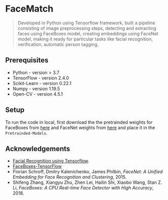 # FaceMatch
> Developed in ​Python ​using ​Tensorflow ​framework, built a pipeline consisting
of image preprocessing steps, detecting and extracting faces using ​FaceBoxes ​model,
creating embeddings using ​FaceNet ​model, making it ready for particular tasks like facial
recognition, verification, automatic person tagging.

## Prerequisites
* Python - version > 3.7
* TensorFlow - version 2.4.0
* Scikit-Learn - version 0.22.1
* Numpy - version 1.19.5
* Open-CV - version 4.5.1

## Setup
To run the code in local, first download the the pretrainded weights for FaceBoxes from [here](https://drive.google.com/file/d/1Eg9dJUJAvj7GgEAdMC7GqZWRoJvRqPYg/view?usp=sharing) and FaceNet weights from [here](https://drive.google.com/file/d/1BHP5GTzjpNdvarTSz9N1tDpzcekZn0-U/view?usp=sharing) and place it in the `Pretrainded-Models`.

## Acknowledgements
* [Facial Recognition using Tensorflow](https://github.com/davidsandberg/facenet).
* [FaceBoxes-TensorFlow](https://github.com/TropComplique/FaceBoxes-tensorflow)
* Florian Schroff, Dmitry Kalenichenko, James Philbin, *FaceNet: A Unified Embedding for Face Recognition and Clustering*, 2015.
* Shifeng Zhang, Xiangyu Zhu, Zhen Lei, Hailin Shi, Xiaobo Wang, Stan Z. Li, *FaceBoxes: A CPU Real-time Face Detector with High Accuracy*, 2018.